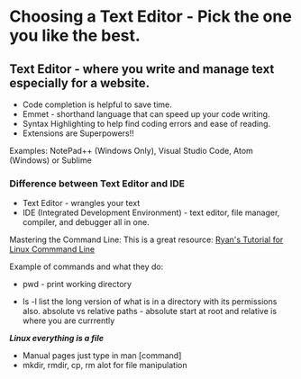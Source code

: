# Choosing a Text Editor - Pick the one you like the best.

## Text Editor - where you write and manage text especially for a website.

+ Code completion is helpful to save time.
+ Emmet - shorthand language that can speed up your code writing.
+ Syntax Highlighting to help find coding errors and ease of reading.
+ Extensions are Superpowers!!
  
Examples: NotePad++ (Windows Only), Visual Studio Code, Atom (Windows) or Sublime

### Difference between Text Editor and IDE

+ Text Editor - wrangles your text
+ IDE (Integrated Development Environment) - text editor, file manager, compiler, and debugger all in one.

Mastering the Command Line:
This is a great resource: [Ryan's Tutorial for Linux Commmand Line](https://ryanstutorials.net/linuxtutorial/commandline.php)

Example of commands and what they do:

+ pwd - print working directory

+ ls -l  list the long version of what is in a directory with its permissions also.
absolute vs relative paths - absolute start at root and relative is where you are currrently

***Linux everything is a file***

+ Manual pages just type in man [command]  
+ mkdir, rmdir, cp, rm alot for file manipulation